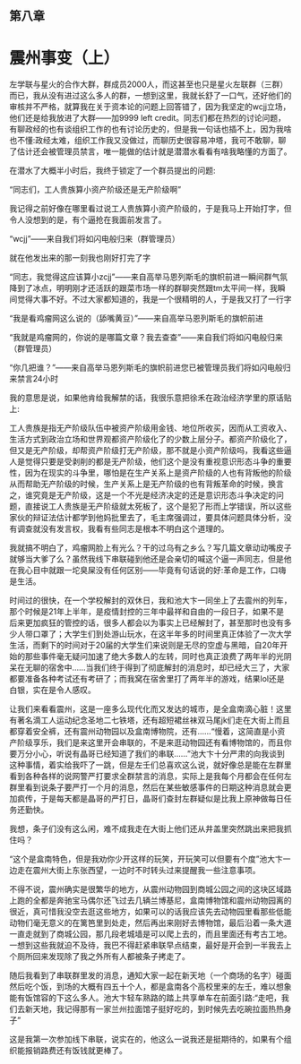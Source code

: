 ## ﻿第八章

# 震州事变（上）

左学联与星火的合作大群，群成员2000人，而这甚至也只是星火左联群（三群）而已，我从没有进过这么多人的群，一想到这里，我就长舒了一口气，还好他们的审核并不严格，就算我在关于资本论的问题上回答错了，因为我坚定的wcjj立场，他们还是给我放进了大群——加9999 left credit。同志们都在热烈的讨论问题，有聊政经的也有谈组织工作的也有讨论历史的，但是我一句话也插不上，因为我啥也不懂:政经太难，组织工作我又没做过，而聊历史很容易冲塔，我可不敢聊，聊了估计还会被管理员禁言，唯一能做的估计就是潜潜水看看有啥我略懂的方面了。

在潜水了大概半小时后，我终于锁定了一个群员提出的问题:

“同志们，工人贵族算小资产阶级还是无产阶级啊”

我记得之前好像在哪里看过说工人贵族算小资产阶级的，于是我马上开始打字，但令人没想到的是，有个逼抢在我面前发言了。

“wcjj”——来自我们将如闪电般归来（群管理员）

﻿就在他发出来的那一刻我也刚好打完了字

“同志，我觉得这应该算小zcjj”——来自高举马恩列斯毛的旗帜前进一瞬间群气氛降到了冰点，明明刚才还活跃的跟菜市场一样的群聊突然跟tm太平间一样，我瞬间觉得大事不好。不过大家都知道的，我是一个很精明的人，于是我又打了一行字

“我是看鸡瘤网这么说的（舔嘴黄豆）”——来自高举马恩列斯毛的旗帜前进

“我就是鸡瘤网的，你说的是哪篇文章？我去查查”——来自我们将如闪电般归来（群管理员）

“你几把谁？”——来自高举马恩列斯毛的旗帜前进您已被管理员我们将如闪电般归来禁言24小时

我的意思是说，如果他肯给我解禁的话，我很乐意把徐禾在政治经济学里的原话贴上:

工人贵族是指无产阶级队伍中被资产阶级用金钱、地位所收买，因而从工资收入、生活方式到政治立场和世界观都资产阶级化了的少数上层分子。都资产阶级化了，但又是无产阶级，却帮资产阶级打无产阶级，那不就是小资产阶级吗，我看这些逼人是觉得只要是受剥削的都是无产阶级，他们这个是没有重视意识形态斗争的重要性，因为在现实的斗争里，哪怕是在生产关系上是资产阶级的人也有背叛他的阶级从而帮助无产阶级的时候，生产关系上是无产阶级的也有背叛革命的时候，换言之，谁究竟是无产阶级，这是一个不光是经济决定的还是意识形态斗争决定的问题，直接说工人贵族是无产阶级就太死板了，这个是犯了形而上学错误，所以这些家伙的辩证法估计都学到他妈批里去了，毛主席强调过，要具体问题具体分析，没有调查就没有发言权，我看有些同志是根本不明白这个道理的。

我就搞不明白了，鸡瘤网脸上有光么？干的过乌有之乡么？写几篇文章动动嘴皮子就够当大爹了么？虽然我线下﻿串联碰到他还是会亲切的喊这个逼一声同志，但是他在我心目中就跟一坨臭屎没有任何区别——毕竟有句话说的好:革命是工作，口嗨是生活。

时间过的很快，在一个学校解封的双休日，我和池大卞一同坐上了去震州的列车，那个时候是21年上半年，是疫情封控的三年中最祥和自由的一段日子，如果不是后来更加疯狂的管控的话，很多人都会以为事实上已经解封了，甚至那时也没有多少人带口罩了；大学生们到处游山玩水，在这半年多的时间里真正体验了一次大学生活，而剩下的时间对于20届的大学生们来说则是无尽的空虚与黑暗，自20年开始的那些事件毫﻿无疑问加速了绝大多数人的左转，同时也真正浪费了两年半的光阴呆在无聊的宿舍中……当我们终于得到了彻底解封的消息时，却已经大三了，大家都要准备各种考试还有考研了；而我窝在宿舍里打了两年半的游戏，结果lol还是白银，实在是令人感叹。

让我们来看看震州，这是一座多么现代化而又发达的城市，是全盒南滴心脏！这里有著名滴工人运动纪念圣地二七铁塔，还有超短裙丝袜双马尾jk们走在大街上而且都穿着安全裤，还有震州动物园以及盒南博物院，还有……“慢着，这简直是小资产阶级享乐，我们是来这里开会串联的，不是来逛动﻿物园还有看博物馆的，而且你要万分小心，听说有晶哥已经知道了我们的串联……”池大卞十分严肃的向我谈到这种事情，着实给我吓了一跳，但是左壬们总喜欢这么说，就好像总是能在左群里看到各种各样的说网警严打要求全群禁言的消息，实际上是我每个月都会在任何左群里看到说条子要严打一个月的消息，然后在某些敏感事件的日期这种消息就会更加疯传，于是每天都是晶哥的严打日，晶哥们查封左群疑似是比我上原神做每日任务还勤快。

我想，条子们没有这么闲，难不成我走在大街上他们还从井盖里突然跳出来把我抓住吗？

﻿“这个是盒南特色，但是我劝你少开这样的玩笑，开玩笑可以但要有个度”池大卞一边走在震州大街上东张西望，一边时不时转头过来提醒我一些注意事项。

不得不说，震州确实是很繁华的地方，从震州动物园到商城公园之间的这块区域路上跑的全都是奔驰宝马偶尔还飞过去几辆兰博基尼，盒南博物馆和震州动物园离的很近，真可惜我没空去逛这些地方，如果可以的话我应该先去动物园里看那些低能动物们毫无意义的在篱笆里到处走，然后再出来刚好去博物馆，最后沿着一条大道一直走就到了商城公园，那几段老城墙是可以爬上去的，﻿而且里面还有考古工地。一想到这些我就迫不及待，我巴不得赶紧串联早点结束，最好是开会到一半我去上个厕所回来发现除了我之外所有人都被条子拷走了。

随后我看到了串联群里发的消息，通知大家一起在新天地（一个商场的名字）碰面然后吃个饭，到场的大概有四五十个人，都是盒南各个高校里来的左壬，难以想象能有饭馆容的下这么多人。池大卞轻车熟路的踏上共享单车在前面引路:“走吧，我们去新天地，我记得那有一家兰州拉面馆子挺好吃的，到时候先去吃碗拉面热热身子”

这是我第一次参加线下串联，说实﻿在的，他这么一说我还是挺期待的，如果有个组织能报销路费还有饭钱就更棒了。


